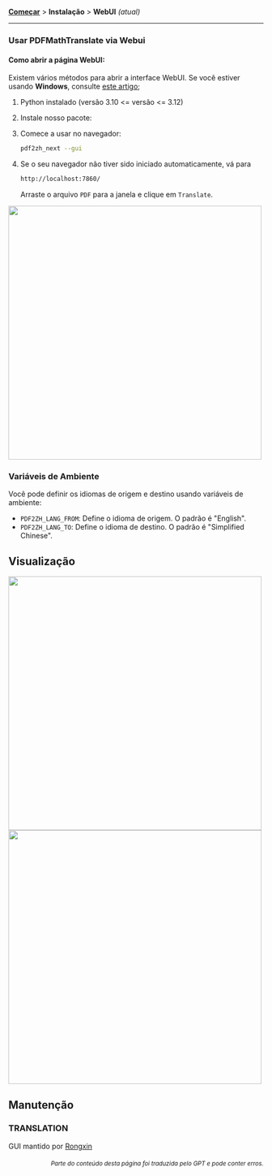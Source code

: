 [**Começar**](./getting-started.md) > **Instalação** > **WebUI** _(atual)_

---

### Usar PDFMathTranslate via Webui

#### Como abrir a página WebUI:

Existem vários métodos para abrir a interface WebUI. Se você estiver usando **Windows**, consulte [este artigo](./INSTALLATION_winexe.md);

1. Python instalado (versão 3.10 <= versão <= 3.12)

2. Instale nosso pacote:

3. Comece a usar no navegador:

    ```bash
    pdf2zh_next --gui
    ```

4. Se o seu navegador não tiver sido iniciado automaticamente, vá para

    ```bash
    http://localhost:7860/
    ```

    Arraste o arquivo `PDF` para a janela e clique em `Translate`.

<!-- <img src="./images/gui.gif" width="500"/> -->
<img src='./../images/gui.gif' width="500"/>

### Variáveis de Ambiente

Você pode definir os idiomas de origem e destino usando variáveis de ambiente:

- `PDF2ZH_LANG_FROM`: Define o idioma de origem. O padrão é "English".
- `PDF2ZH_LANG_TO`: Define o idioma de destino. O padrão é "Simplified Chinese".

## Visualização

<img src="./../images/before.png" width="500"/>
<img src="./../images/after.png" width="500"/>

## Manutenção

### TRANSLATION

GUI mantido por [Rongxin](https://github.com/reycn)

<div align="right"> 
<h6><small>Parte do conteúdo desta página foi traduzida pelo GPT e pode conter erros.</small></h6>